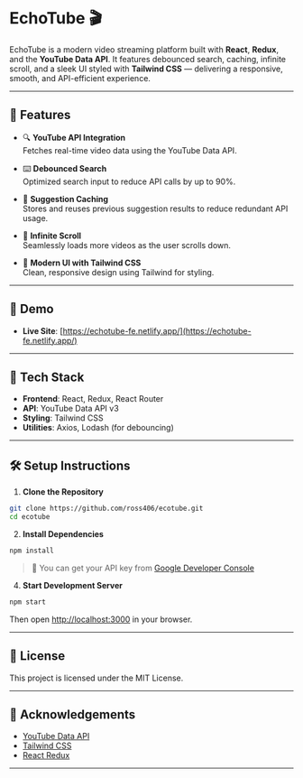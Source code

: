# EchoTube 🎬

EchoTube is a modern video streaming platform built with **React**, **Redux**, and the **YouTube Data API**. It features debounced search, caching, infinite scroll, and a sleek UI styled with **Tailwind CSS** — delivering a responsive, smooth, and API-efficient experience.

---

## 🚀 Features

- 🔍 **YouTube API Integration**  
  Fetches real-time video data using the YouTube Data API.

- ⌨️ **Debounced Search**  
  Optimized search input to reduce API calls by up to 90%.

- 🧠 **Suggestion Caching**  
  Stores and reuses previous suggestion results to reduce redundant API usage.

- 🔄 **Infinite Scroll**  
  Seamlessly loads more videos as the user scrolls down.

- 🎨 **Modern UI with Tailwind CSS**  
  Clean, responsive design using Tailwind for styling.

---

## 📸 Demo

- **Live Site**: [https://echotube-fe.netlify.app/](https://echotube-fe.netlify.app/)  

---

## 🧰 Tech Stack

- **Frontend**: React, Redux, React Router  
- **API**: YouTube Data API v3  
- **Styling**: Tailwind CSS  
- **Utilities**: Axios, Lodash (for debouncing)

---

## 🛠 Setup Instructions

1. **Clone the Repository**

```bash
git clone https://github.com/ross406/ecotube.git
cd ecotube
````

2. **Install Dependencies**

```bash
npm install
```

> 🔑 You can get your API key from [Google Developer Console](https://console.developers.google.com/)

4. **Start Development Server**

```bash
npm start
```

Then open [http://localhost:3000](http://localhost:3000) in your browser.

---

## 📄 License

This project is licensed under the MIT License.

---

## 🙌 Acknowledgements

* [YouTube Data API](https://developers.google.com/youtube/v3)
* [Tailwind CSS](https://tailwindcss.com)
* [React Redux](https://react-redux.js.org)

---


